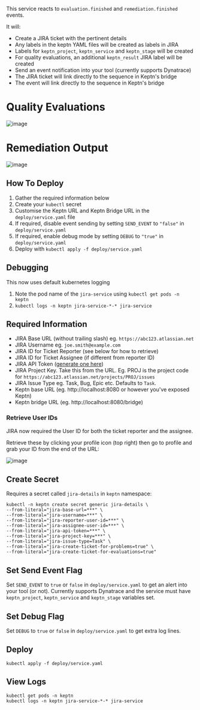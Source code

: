 This service reacts to `evaluation.finished` and `remediation.finished` events.

It will:
- Create a JIRA ticket with the pertinent details
- Any labels in the keptn YAML files will be created as labels in JIRA
- Labels for `keptn_project`, `keptn_service` and `keptn_stage` will be created
- For quality evaluations, an additional `keptn_result` JIRA label will be created
- Send an event notification into your tool (currently supports Dynatrace)
- The JIRA ticket will link directly to the sequence in Keptn's bridge
- The event will link directly to the sequence in Keptn's bridge

# Quality Evaluations
![image](https://user-images.githubusercontent.com/13639658/113381981-acaf2f80-93c3-11eb-9ba6-34017e88f2ac.png)

# Remediation Output
![image](https://user-images.githubusercontent.com/13639658/113382057-e8e29000-93c3-11eb-92c2-7ec33d76ad9c.png)

## How To Deploy
1. Gather the required information below
2. Create your `kubectl` secret
3. Customise the Keptn URL and Keptn Bridge URL in the `deploy/service.yaml` file
4. If required, disable event sending by setting `SEND_EVENT` to `"false"` in `deploy/service.yaml`
5. If required, enable debug mode by setting `DEBUG` to `"true"` in `deploy/service.yaml`
6. Deploy with `kubectl apply -f deploy/service.yaml`

## Debugging
This now uses default kubernetes logging

1. Note the pod name of the `jira-service` using `kubectl get pods -n keptn`
2. `kubectl logs -n keptn jira-service-*-* jira-service`

## Required Information

- JIRA Base URL (without trailing slash) eg. `https://abc123.atlassian.net`
- JIRA Username eg. `joe.smith@example.com`
- JIRA ID for Ticket Reporter (see below for how to retrieve)
- JIRA ID for Ticket Assignee (if different from reporter ID)
- JIRA API Token ([generate one here](https://id.atlassian.com/manage/api-tokens))
- JIRA Project Key. Take this from the URL. Eg. PROJ is the project code for `https://abc123.atlassian.net/projects/PROJ/issues`
- JIRA Issue Type eg. Task, Bug, Epic etc. Defaults to `Task`.
- Keptn base URL (eg. http://localhost:8080 or however you've exposed Keptn)
- Keptn bridge URL (eg. http://localhost:8080/bridge)

### Retrieve User IDs
JIRA now required the User ID for both the ticket reporter and the assignee.

Retrieve these by clicking your profile icon (top right) then go to profile and grab your ID from the end of the URL:

![image](https://user-images.githubusercontent.com/13639658/113224119-0a615000-92ce-11eb-9abd-693efa2ac612.png)

## Create Secret

Requires a secret called `jira-details` in `keptn` namespace:

```
kubectl -n keptn create secret generic jira-details \
--from-literal="jira-base-url=***" \
--from-literal="jira-username=***" \
--from-literal="jira-reporter-user-id=***" \
--from-literal="jira-assignee-user-id=***" \
--from-literal="jira-api-token=***" \
--from-literal="jira-project-key=***" \
--from-literal="jira-issue-type=Task" \
--from-literal="jira-create-ticket-for-problems=true" \
--from-literal="jira-create-ticket-for-evaluations=true"
```
## Set Send Event Flag
Set `SEND_EVENT` to `true` or `false` in `deploy/service.yaml` to get an alert into your tool (or not).
Currently supports Dynatrace and the service must have `keptn_project`, `keptn_service` and `keptn_stage` variables set.

## Set Debug Flag
Set `DEBUG` to `true` or `false` in `deploy/service.yaml` to get extra log lines.

## Deploy
```
kubectl apply -f deploy/service.yaml
```

## View Logs
```
kubectl get pods -n keptn
kubectl logs -n keptn jira-service-*-* jira-service
```
